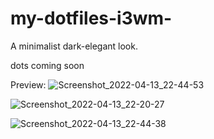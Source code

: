 # my-dotfiles-i3wm-
A minimalist dark-elegant look. 

dots coming soon

Preview:
![Screenshot_2022-04-13_22-44-53](https://user-images.githubusercontent.com/91330011/163236737-a5095598-81d1-42eb-86bb-c69e281b4647.png)

![Screenshot_2022-04-13_22-20-27](https://user-images.githubusercontent.com/91330011/163236770-477f2456-e42a-448f-ac4b-c10359eb7960.png)

![Screenshot_2022-04-13_22-44-38](https://user-images.githubusercontent.com/91330011/163236773-386ed362-9ae6-483f-9f4a-2fc08ca8c5f1.png)
